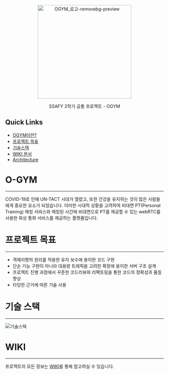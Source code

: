 <p align="center">
    <img src="https://user-images.githubusercontent.com/64529208/132216276-38a1c2b5-af46-41c4-9a27-0af2a67fd7ab.png" alt="OGYM_로고-removebg-preview" width="298">    
</p>
<p align="center">
    SSAFY 2학기 공통 프로젝트 - OGYM
</p>


## Quick Links 

- [OGYM이란?](#o-gym) 
- [프로젝트 목표](#프로젝트-목표)
- [기술스택](#기술-스택)
- [WIKI 문서](#wiki)
- [Architecture](#architecture)

# O-GYM

------

COVID-19로 인해 UN-TACT 시대가 열렸고, 또한 건강을 유지하는 것이 많은 사람들에게 중요한 요소가 되었습니다. 이러한 시대적 상황을 고려하여 비대면 PT(Personal Training) 매칭 서비스와 매칭된 시간에 비대면으로 PT를 제공할 수 있는 webRTC를 사용한 화상 통화 서비스를 제공하는 플랫폼입니다.



# 프로젝트 목표

------

- 객체지향의 원리를 적용한 유지 보수에 용이한 코드 구현
- 단순 기능 구현이 아니라 대용량 트래픽을 고려한 확장에 용이한 서버 구조 설계
- 프로젝트 진행 과정에서 꾸준한 코드리뷰와 리팩토링을 통한 코드의 정확성과 품질 향상
- 타당한 근거에 따른 기술 사용



# 기술 스택

------

![기술스택](https://user-images.githubusercontent.com/64529208/132216663-6d6670e0-f14f-4562-806c-48071656e92a.png)



# WIKI

------

프로젝트의 모든 정보는 [WIKI](https://github.com/KJH-Sun/O-GYM/wiki)를 통해 참고하실 수 있습니다.



